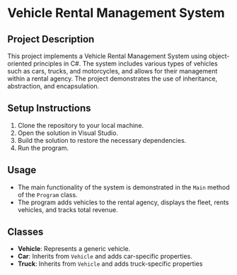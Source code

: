 # Vehicle Rental Management System

## Project Description
This project implements a Vehicle Rental Management System using object-oriented principles in C#. The system includes various types of vehicles such as cars, trucks, and motorcycles, and allows for their management within a rental agency. The project demonstrates the use of inheritance, abstraction, and encapsulation.

## Setup Instructions
1. Clone the repository to your local machine.
2. Open the solution in Visual Studio.
3. Build the solution to restore the necessary dependencies.
4. Run the program.

## Usage
- The main functionality of the system is demonstrated in the `Main` method of the `Program` class.
- The program adds vehicles to the rental agency, displays the fleet, rents vehicles, and tracks total revenue.

## Classes
- **Vehicle**: Represents a generic vehicle.
- **Car**: Inherits from `Vehicle` and adds car-specific properties.
- **Truck**: Inherits from `Vehicle` and adds truck-specific properties
